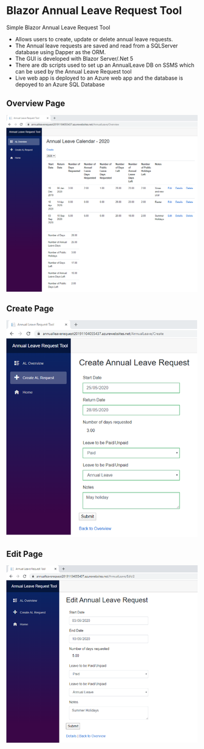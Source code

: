 # Blazor Annual Leave Request Tool
Simple Blazor Annual Leave Request Tool

* Allows users to create, update or delete annual leave requests.  
* The Annual leave requests are saved and read from a SQLServer database using Dapper as the ORM.  
* The GUI is developed with Blazor Server/.Net 5
* There are db scripts used to set up an AnnualLeave DB on SSMS which can be used by the Annual Leave Request tool
* Live web app is deployed to an Azure web app and the database is depoyed to an Azure SQL Database

## Overview Page

![](Images/OverviewPage.png)

## Create Page

![](Images/CreatePage.png)

## Edit Page

![](Images/EditPage.png)

